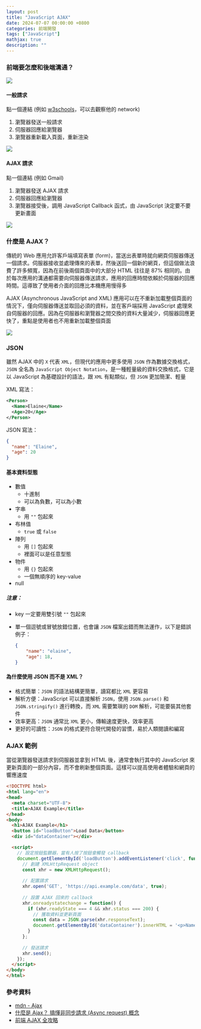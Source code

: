 ```yaml
---
layout: post
title: "JavaScript AJAX"
date: 2024-07-07 00:00:00 +0800
categories: 前端開發
tags: ["JavaScript"]
mathjax: true
description: ""
---
```


### 前端要怎麼和後端溝通？

![](/assets/img/posts/LPdcU36.png)

#### 一般請求

點一個連結 (例如 [w3schools](https://www.w3schools.com/)，可以去觀察他的 network)
1. 瀏覽器發送一般請求
2. 伺服器回應給瀏覽器
3. 瀏覽器重新載入頁面，重新渲染

![](/assets/img/posts/xaVxfV0.png)

#### AJAX 請求

點一個連結 (例如 Gmail)
1. 瀏覽器發送 AJAX 請求
2. 伺服器回應給瀏覽器
3. 瀏覽器接受後，調用 JavaScript Callback 函式，由 JavaScript 決定要不要更新畫面

![](/assets/img/posts/GF7HWQb.png)

### 什麼是 AJAX？

傳統的 Web 應用允許客戶端填寫表單 (form)，當送出表單時就向網頁伺服器傳送一個請求。伺服器接收並處理傳來的表單，然後送回一個新的網頁，但這個做法浪費了許多頻寬，因為在前後兩個頁面中的大部分 HTML 往往是 87% 相同的。由於每次應用的溝通都需要向伺服器傳送請求，應用的回應時間依賴於伺服器的回應時間。這導致了使用者介面的回應比本機應用慢得多

AJAX (Asynchronous JavaScript and XML) 應用可以在不重新加載整個頁面的情況下，僅向伺服器傳送並取回必須的資料，並在客戶端採用 JavaScript 處理來自伺服器的回應。因為在伺服器和瀏覽器之間交換的資料大量減少，伺服器回應更快了，重點是使用者也不用重新加載整個頁面

![](/assets/img/posts/2Dis8P7.png)

### JSON

雖然 AJAX 中的 `X` 代表 `XML`，但現代的應用中更多使用 `JSON` 作為數據交換格式，`JSON` 全名為 `JavaScript Object Notation`，是一種輕量級的資料交換格式，它是以 JavaScript 為基礎設計的語法，跟 `XML` 有點類似，但 `JSON` 更加簡潔、輕量

XML 寫法：
```xml
<Person>
  <Name>Elaine</Name>
  <Age>20</Age>
</Person>
```

JSON 寫法：
```json
{
  "name": "Elaine",
  "age": 20
}
```

#### 基本資料型態

- 數值
  - 十進制
  - 可以為負數，可以為小數
- 字串
  - 用 `""` 包起來
- 布林值
  - `true` 或 `false`
- 陣列
  - 用 `[]` 包起來
  - 裡面可以是任意型態
- 物件
  - 用 `{}` 包起來
  - 一個無順序的 key-value
- null

##### 注意：

- key 一定要用雙引號 `""` 包起來
- 單一個逗號或冒號放錯位置，也會讓 `JSON` 檔案出錯而無法運作，以下是錯誤例子：

  ```json
  {
      "name": "elaine",
      "age": 18,
  }
  ```

#### 為什麼使用 JSON 而不是 XML？

- 格式簡單：`JSON` 的語法結構更簡單，讀寫都比 `XML` 更容易
- 解析方便：JavaScript 可以直接解析 `JSON`，使用 `JSON.parse()` 和 `JSON.stringify()` 進行轉換，而 `XML` 需要繁瑣的 `DOM` 解析，可能要裝其他套件
- 效率更高：`JSON` 通常比 `XML` 更小，傳輸速度更快，效率更高
- 更好的可讀性：`JSON` 的格式更符合現代開發的習慣，易於人類閱讀和編寫

### AJAX 範例

當從瀏覽器發送請求到伺服器並拿到 HTML 後，通常會執行其中的 JavaScript 來更新頁面的一部分內容，而不會刷新整個頁面。這樣可以提高使用者體驗和網頁的響應速度

```html
<!DOCTYPE html>
<html lang="en">
<head>
  <meta charset="UTF-8">
  <title>AJAX Example</title>
</head>
<body>
  <h1>AJAX Example</h1>
  <button id="loadButton">Load Data</button>
  <div id="dataContainer"></div>

  <script>
    // 設定按鈕監聽器，當有人按了按鈕會觸發 callback
    document.getElementById('loadButton').addEventListener('click', function() {
      // 創建 XMLHttpRequest object
      const xhr = new XMLHttpRequest();
      
      // 配置請求
      xhr.open('GET', 'https://api.example.com/data', true);
      
      // 設置 AJAX 回來的 callback
      xhr.onreadystatechange = function() {
        if (xhr.readyState === 4 && xhr.status === 200) {
          // 獲取資料並更新頁面
          const data = JSON.parse(xhr.responseText);
          document.getElementById('dataContainer').innerHTML = '<p>Name: ' + data.name + '</p><p>Age: ' + data.age + '</p>';
        }
      };
      
      // 發送請求
      xhr.send();
    });
  </script>
</body>
</html>
```

### 參考資料

- [mdn - Ajax](https://developer.mozilla.org/zh-TW/docs/Learn/JavaScript/Client-side_web_APIs/Fetching_data)
- [什麼是 Ajax？ 搞懂非同步請求 (Async request) 概念](https://tw.alphacamp.co/blog/ajax-asynchronous-request)
- [前端 AJAX 全攻略](https://linyencheng.github.io/2022/09/22/relationships-between-frontend-and-backend/js-http-client-with-ajax/)
